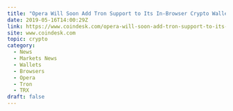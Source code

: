 ```yaml
---
title: "Opera Will Soon Add Tron Support to Its In-Browser Crypto Wallet"
date: 2019-05-16T14:00:29Z
link: https://www.coindesk.com/opera-will-soon-add-tron-support-to-its-in-browser-crypto-wallet?utm_medium=RSS&utm_source=hune
site: www.coindesk.com
topic: crypto
category:
  - News
  - Markets News
  - Wallets
  - Browsers
  - Opera
  - Tron
  - TRX
draft: false
---
```

